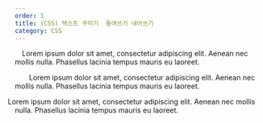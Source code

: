 ```yaml
---
order: 1
title: (CSS) 텍스트 꾸미기  들여쓰기 내어쓰기
category: CSS
---
```


<!doctype html>
<html lang="ko">
  <head>
    <meta charset="utf-8">
    <title>CSS | Text Align</title>
    <style>
      .ti1 {text-indent: 1em;}
      .ti2 {text-indent: 2em;}
      .tim {text-indent: -1em;}
    </style>
  </head>
  <body>
    <p class="ti1">Lorem ipsum dolor sit amet, consectetur adipiscing elit. Aenean nec mollis nulla. Phasellus lacinia tempus mauris eu laoreet.</p>
    <p class="ti2">Lorem ipsum dolor sit amet, consectetur adipiscing elit. Aenean nec mollis nulla. Phasellus lacinia tempus mauris eu laoreet.</p>
    <p class="tim">Lorem ipsum dolor sit amet, consectetur adipiscing elit. Aenean nec mollis nulla. Phasellus lacinia tempus mauris eu laoreet.</p>
  </body>
</html>


